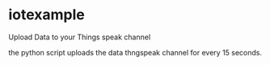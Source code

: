 # iotexample
Upload Data to your Things speak channel

the python script uploads the data thngspeak channel for every 15 seconds.



